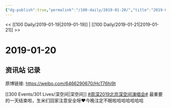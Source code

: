 ```yaml
---
{"dg-publish":true,"permalink":"/100-daily/2019-01-20/","title":"2019-01-20"}
---
```



<< [[100 Daily/2019-01-19\|2019-01-19]] | [[100 Daily/2019-01-21\|2019-01-21]] >>

# 2019-01-20

## 资讯站 记录

原博链接: https://weibo.com/6466290670/HcT76hi9t

[[300 Events/301 Lives/深空间\|深空间]]
[#周深2019北京深空间演唱会#](https://s.weibo.com/weibo?q=%23%E5%91%A8%E6%B7%B12019%E5%8C%97%E4%BA%AC%E6%B7%B1%E7%A9%BA%E9%97%B4%E6%BC%94%E5%94%B1%E4%BC%9A%23) 最重要的一天结束啦，生米们回家注意安全呀❤️今晚注定不眠啦哈哈哈哈哈哈
